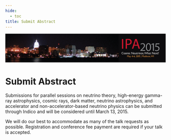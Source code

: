 ```yaml
---
hide:
  - toc
title: Submit Abstract
---
```


![IPA 2015](IPA2015_web_banner_1118x200_0128152.png)

# Submit Abstract


Submissions for parallel sessions on neutrino theory, high-energy gamma-ray astrophysics, cosmic rays, dark matter, neutrino astrophysics, and accelerator and non-accelerator-based neutrino physics can be submitted through Indico and will be considered until March 13, 2015.
 
We will do our best to accommodate as many of the talk requests as possible. Registration and conference fee payment are required if your talk is accepted.
